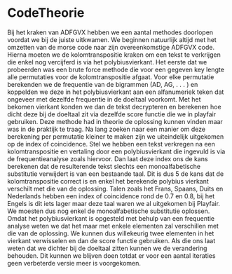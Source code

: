 # CodeTheorie
Bij het kraken van ADFGVX hebben we een aantal methodes doorlopen voordat
we bij de juiste uitkwamen. We beginnen natuurlijk altijd met het omzetten van
de morse code naar zijn overeenkomstige ADFGVX code. Hierna moeten we de
kolomtranspositie kraken om een tekst te verkrijgen die enkel nog vercijferd is via
het polybiusvierkant. Het eerste dat we probeerden was een brute force methode
die voor een gegeven key lengte alle permutaties voor de kolomtranspositie afgaat.
Voor elke permutatie berekenden we de frequentie van de bigrammen (AD, AG,
. . . ) en koppelden we deze in het polybiusvierkant aan een alfanumeriek teken
dat ongeveer met dezelfde frequentie in de doeltaal voorkomt. Met het bekomen
vierkant konden we dan de tekst decrypteren en berekenen hoe dicht deze bij de
doeltaal zit via dezelfde score functie die we in playfair gebruiken. Deze methode
had in theorie de oplossing kunnen vinden maar was in de praktijk te traag.
Na lang zoeken naar een manier om deze berekening per permutatie kleiner
te maken zijn we uiteindelijk uitgekomen op de index of coincidence. Stel we
hebben een tekst verkregen na een kolomtranspositie en vertaling door een
polybiusvierkant die ingevuld is via de frequentieanalyse zoals hiervoor. Dan
laat deze index ons de kans berekenen dat de resulterende tekst slechts een
monoalfabetische substitutie verwijdert is van een bestaande taal. Dit is dus
5
de kans dat de kolomtranspositie correct is en enkel het berekende polybius
vierkant verschilt met die van de oplossing. Talen zoals het Frans, Spaans, Duits
en Nederlands hebben een index of coincidence rond de 0.7 en 0.8, bij het Engels
is dit iets lager maar deze taal waren we al uitgekomen bij Playfair.
We moesten dus nog enkel de monoalfabetische substitutie oplossen. Omdat het
polybiusvierkant is opgesteld met behulp van een frequentie analyse weten we
dat het maar met enkele elementen zal verschillen met die van de oplossing. We
kunnen dus willekeurig twee elementen in het vierkant verwisselen en dan de
score functie gebruiken. Als die ons laat weten dat we dichter bij de doeltaal
zitten kunnen we de verandering behouden. Dit kunnen we blijven doen totdat
er voor een aantal iteraties geen verbeterde versie meer is voorgekomen.

